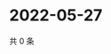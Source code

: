 # 2022-05-27

共 0 条

<!-- BEGIN WEIBO -->
<!-- 最后更新时间 Fri May 27 2022 04:06:26 GMT+0800 (China Standard Time) -->

<!-- END WEIBO -->
